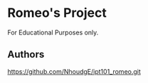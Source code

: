 # Romeo's Project 
For Educational Purposes only.
## Authors
https://github.com/NhoudgE/ipt101_romeo.git
